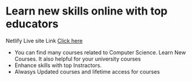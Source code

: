 <h1> Learn new skills online with top educators</h1>
<p> Netlify Live site Link <a href="https://kind-pike-e369e1.netlify.app/" target="_blank"> Click here </a></p>
<ul>
    <li> You can find many courses related to Computer Science. Learn New Courses. It also helpful for your university courses </li>
    <li> Enhance skills with top Instractors.</li>
    <li> Alwasys Updated courses and lifetime access for courses </li>
</ul>